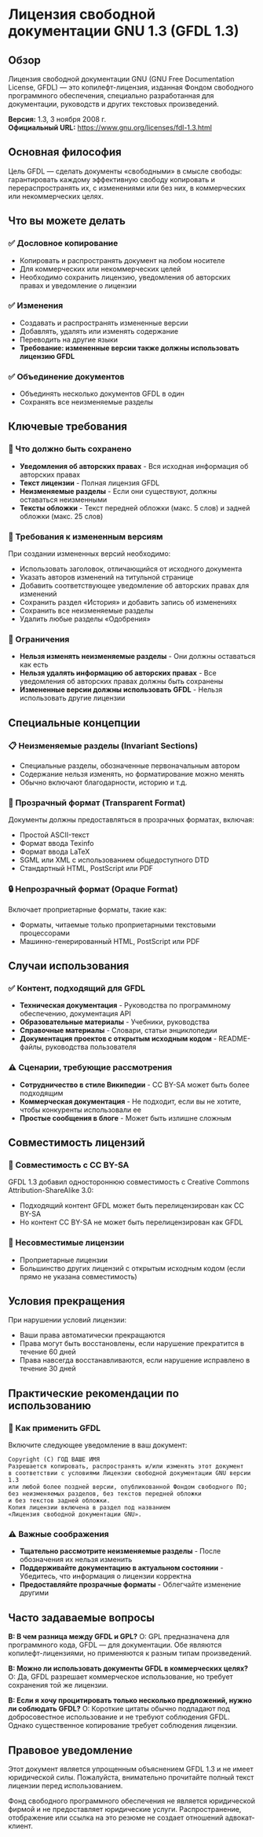 # Лицензия свободной документации GNU 1.3 (GFDL 1.3)

## Обзор

Лицензия свободной документации GNU (GNU Free Documentation License, GFDL) — это копилефт-лицензия, изданная Фондом свободного программного обеспечения, специально разработанная для документации, руководств и других текстовых произведений.

**Версия:** 1.3, 3 ноября 2008 г.  
**Официальный URL:** https://www.gnu.org/licenses/fdl-1.3.html

## Основная философия

Цель GFDL — сделать документы «свободными» в смысле свободы: гарантировать каждому эффективную свободу копировать и перераспространять их, с изменениями или без них, в коммерческих или некоммерческих целях.

## Что вы можете делать

### ✅ Дословное копирование

- Копировать и распространять документ на любом носителе
- Для коммерческих или некоммерческих целей
- Необходимо сохранить лицензию, уведомления об авторских правах и уведомление о лицензии

### ✅ Изменения

- Создавать и распространять измененные версии
- Добавлять, удалять или изменять содержание
- Переводить на другие языки
- **Требование: измененные версии также должны использовать лицензию GFDL**

### ✅ Объединение документов

- Объединять несколько документов GFDL в один
- Сохранять все неизменяемые разделы

## Ключевые требования

### 📝 Что должно быть сохранено

- **Уведомления об авторских правах** - Вся исходная информация об авторских правах
- **Текст лицензии** - Полная лицензия GFDL
- **Неизменяемые разделы** - Если они существуют, должны оставаться неизменными
- **Тексты обложки** - Текст передней обложки (макс. 5 слов) и задней обложки (макс. 25 слов)

### 🔄 Требования к измененным версиям

При создании измененных версий необходимо:

- Использовать заголовок, отличающийся от исходного документа
- Указать авторов изменений на титульной странице
- Добавить соответствующее уведомление об авторских правах для изменений
- Сохранить раздел «История» и добавить запись об изменениях
- Сохранить все неизменяемые разделы
- Удалить любые разделы «Одобрения»

### 🚫 Ограничения

- **Нельзя изменять неизменяемые разделы** - Они должны оставаться как есть
- **Нельзя удалять информацию об авторских правах** - Все уведомления об авторских правах должны быть сохранены
- **Измененные версии должны использовать GFDL** - Нельзя использовать другие лицензии

## Специальные концепции

### 📋 Неизменяемые разделы (Invariant Sections)

- Специальные разделы, обозначенные первоначальным автором
- Содержание нельзя изменять, но форматирование можно менять
- Обычно включают благодарности, историю и т.д.

### 📖 Прозрачный формат (Transparent Format)

Документы должны предоставляться в прозрачных форматах, включая:

- Простой ASCII-текст
- Формат ввода Texinfo
- Формат ввода LaTeX
- SGML или XML с использованием общедоступного DTD
- Стандартный HTML, PostScript или PDF

### 🔒 Непрозрачный формат (Opaque Format)

Включает проприетарные форматы, такие как:

- Форматы, читаемые только проприетарными текстовыми процессорами
- Машинно-генерированный HTML, PostScript или PDF

## Случаи использования

### ✅ Контент, подходящий для GFDL

- **Техническая документация** - Руководства по программному обеспечению, документация API
- **Образовательные материалы** - Учебники, руководства
- **Справочные материалы** - Словари, статьи энциклопедии
- **Документация проектов с открытым исходным кодом** - README-файлы, руководства пользователя

### ⚠️ Сценарии, требующие рассмотрения

- **Сотрудничество в стиле Википедии** - CC BY-SA может быть более подходящим
- **Коммерческая документация** - Не подходит, если вы не хотите, чтобы конкуренты использовали ее
- **Простые сообщения в блоге** - Может быть излишне сложным

## Совместимость лицензий

### 🔄 Совместимость с CC BY-SA

GFDL 1.3 добавил одностороннюю совместимость с Creative Commons Attribution-ShareAlike 3.0:

- Подходящий контент GFDL может быть перелицензирован как CC BY-SA
- Но контент CC BY-SA не может быть перелицензирован как GFDL

### 🚫 Несовместимые лицензии

- Проприетарные лицензии
- Большинство других лицензий с открытым исходным кодом (если прямо не указана совместимость)

## Условия прекращения

При нарушении условий лицензии:

- Ваши права автоматически прекращаются
- Права могут быть восстановлены, если нарушение прекратится в течение 60 дней
- Права навсегда восстанавливаются, если нарушение исправлено в течение 30 дней

## Практические рекомендации по использованию

### 📝 Как применить GFDL

Включите следующее уведомление в ваш документ:

```
Copyright (C) ГОД ВАШЕ ИМЯ
Разрешается копировать, распространять и/или изменять этот документ
в соответствии с условиями Лицензии свободной документации GNU версии 1.3
или любой более поздней версии, опубликованной Фондом свободного ПО;
без неизменяемых разделов, без текстов передней обложки
и без текстов задней обложки.
Копия лицензии включена в раздел под названием
«Лицензия свободной документации GNU».
```

### ⚠️ Важные соображения

- **Тщательно рассмотрите неизменяемые разделы** - После обозначения их нельзя изменить
- **Поддерживайте документацию в актуальном состоянии** - Убедитесь, что информация о лицензии корректна
- **Предоставляйте прозрачные форматы** - Облегчайте изменение другими

## Часто задаваемые вопросы

**В: В чем разница между GFDL и GPL?**
О: GPL предназначена для программного кода, GFDL — для документации. Обе являются копилефт-лицензиями, но применяются к разным типам произведений.

**В: Можно ли использовать документы GFDL в коммерческих целях?**
О: Да, GFDL разрешает коммерческое использование, но требует сохранения той же лицензии.

**В: Если я хочу процитировать только несколько предложений, нужно ли соблюдать GFDL?**
О: Короткие цитаты обычно подпадают под добросовестное использование и не требуют соблюдения GFDL. Однако существенное копирование требует соблюдения лицензии.

## Правовое уведомление

Этот документ является упрощенным объяснением GFDL 1.3 и не имеет юридической силы. Пожалуйста, внимательно прочитайте полный текст лицензии перед использованием.

Фонд свободного программного обеспечения не является юридической фирмой и не предоставляет юридические услуги. Распространение, отображение или ссылка на это резюме не создает отношений адвокат-клиент.
